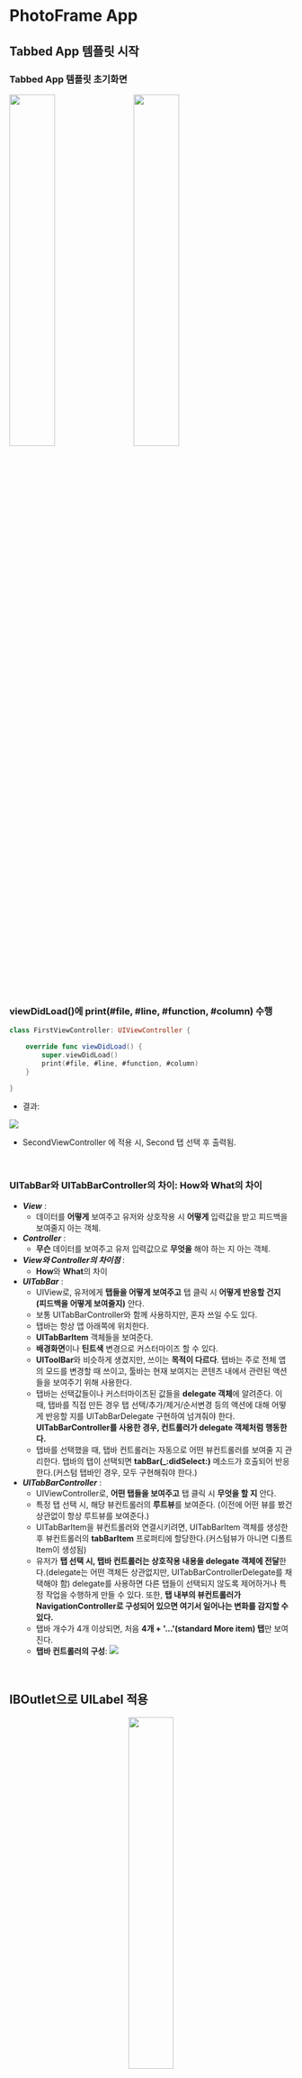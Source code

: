 # PhotoFrame App

## Tabbed App 템플릿 시작

### Tabbed App 템플릿 초기화면
<img src="img/1_tabbedapp_firstview.png" width="40%"></img>&nbsp;&nbsp;&nbsp;&nbsp;&nbsp;<img src="img/1_tabbedapp_secondview.png" width="40%"></img>

<br/>

### viewDidLoad()에 print(#file, #line, #function, #column) 수행

```swift
class FirstViewController: UIViewController {

    override func viewDidLoad() {
        super.viewDidLoad()
        print(#file, #line, #function, #column)
    }

}
```

- 결과: 
 
![](img/1_command.png)

- SecondViewController 에 적용 시, Second 탭 선택 후 출력됨.

<br/>

### UITabBar와 UITabBarController의 차이: How와 What의 차이
- ***View*** : 
	- 데이터를 **어떻게** 보여주고 유저와 상호작용 시 **어떻게** 입력값을 받고 피드백을 보여줄지 아는 객체. 
- ***Controller*** : 
	- **무슨** 데이터를 보여주고 유저 입력값으로 **무엇을** 해야 하는 지 아는 객체.
- ***View와 Controller의 차이점*** : 
	- **How**와 **What**의 차이
- ***UITabBar*** : 
	- UIView로, 유저에게 **탭들을 어떻게 보여주고** 탭 클릭 시 **어떻게 반응할 건지 (피드백을 어떻게 보여줄지)** 안다.
	- 보통 UITabBarController와 함께 사용하지만, 혼자 쓰일 수도 있다.
	- 탭바는 항상 앱 아래쪽에 위치한다.
	- **UITabBarItem** 객체들을 보여준다.
	- **배경화면**이나 **틴트색** 변경으로 커스터마이즈 할 수 있다.
	- **UIToolBar**와 비슷하게 생겼지만, 쓰이는 **목적이 다르다**. 탭바는 주로 전체 앱의 모드를 변경할 때 쓰이고, 툴바는 현재 보여지는 콘텐츠 내에서 관련된 액션들을 보여주기 위해 사용한다.
	- 탭바는 선택값들이나 커스터마이즈된 값들을 **delegate 객체**에 알려준다. 이 때, 탭바를 직접 만든 경우 탭 선택/추가/제거/순서변경 등의 액션에 대해  어떻게 반응할 지를 UITabBarDelegate 구현하여 넘겨줘야 한다. **UITabBarController를 사용한 경우, 컨트롤러가 delegate 객체처럼 행동한다.**
	- 탭바를 선택했을 때, 탭바 컨트롤러는 자동으로 어떤 뷰컨트롤러를 보여줄 지 관리한다. 탭바의 탭이 선택되면 **tabBar(_:didSelect:)** 메소드가 호출되어 반응한다.(커스텀 탭바인 경우, 모두 구현해줘야 한다.)
- ***UITabBarController*** : 
	- UIViewController로, **어떤 탭들을 보여주고** 탭 클릭 시 **무엇을 할 지** 안다.
	- 특정 탭 선택 시, 해당 뷰컨트롤러의 **루트뷰**를 보여준다. (이전에 어떤 뷰를 봤건 상관없이 항상 루트뷰를 보여준다.)
	- UITabBarItem을 뷰컨트롤러와 연결시키려면, UITabBarItem 객체를 생성한 후 뷰컨트롤러의 **tabBarItem** 프로퍼티에 할당한다.(커스텀뷰가 아니면 디폴트 Item이 생성됨)
	- 유저가 **탭 선택 시, 탭바 컨트롤러는 상호작용 내용을 delegate 객체에 전달**한다.(delegate는 어떤 객체든 상관없지만, UITabBarControllerDelegate를 채택해야 함) delegate를 사용하면 다른 탭들이 선택되지 않도록 제어하거나 특정 작업을 수행하게 만들 수 있다. 또한, **탭 내부의 뷰컨트롤러가 NavigationController로 구성되어 있으면 여기서 일어나는 변화를 감지할 수 있다.**
	- 탭바 개수가 4개 이상되면, 처음 **4개 + '...'(standard More item) 탭**만 보여진다.
	- **탭바 컨트롤러의 구성**:
![](img/1_tabbar_controller.png)

<br/>

## IBOutlet으로 UILabel 적용

<center><img src="img/2_IBoutlet.png" width="40%"></img></center>

<br/>

### UILabel
#### Core Attributes
- Text: 
	- 텍스트 내용(이하 콘텐츠)은 **NSString** 또는 **NSAttributedText** 객체를 **text, attributedText 속성**에 할당할 수 있다.
	- attributedText는 NSAttributedString을 사용해서 개별 글자나 글자 그룹을 커스터마이즈 할 수 있다. 
	- **[How to make an attributed string in Swift](https://stackoverflow.com/questions/24666515/how-do-i-make-an-attributed-string-using-swift)**

<center><img src="img/2_attributedtext.png" width="50%"></img></center>

- Color
- Font
- Alignment
- Lines: 
	- **numberOfLines**: 라벨에 들어갈 최대 라인 수를 제한할 수 있다. 0으로 설정 시, 라벨 범위 내에서 최대한 들어갈 수 있는 만큼 들어가게 된다. 
- Behavior: isEnabled, isHighlighted

#### Text Spacing Attributes
- Baseline: 
	- **baselineAdjustment**: 서체 크기가 조절될 때 텍스트가 어느 위치에 들어갈지 보정해주는 속성
- Line Breaks: 
	- **lineBreakMode**: 문단에서 다음 행으로 넘어갈 시 텍스트가 잘리는 경우 어떻게 자를지, 마지막 줄에서 안 보이는 부분을 어떻게 처리할지를 결정
	- **라벨의 디폴트 크기**는 **콘텐츠가 한 줄에 다 보이는 크기**이다. 만약 오토레이아웃으로 위치 및 **가로크기만 설정해 놓으면 라벨은 자동으로 모든 콘텐츠를 보이게끔 세로 사이즈를 조정**한다.
	- 하지만 가로, 세로 모든 사이즈를 설정하게 되면 콘텐츠가 잘리는 상황에 대해 대처할 필요가 있다. 이를 해결하기 위해 Auto Shrink 속성을 활용한다.
- Auto Shrink: 라벨 내 글자 사이즈 줄이기
	- **adjustsFontSizeToFitWidth**: 라벨의 너비에 맞춰 텍스트가 모두 보일 수 있도록 해준다. true로 설정한다. 하지만 글자크기가 너무 줄어들 수 있는데, 이 때 사용하는 것이 minimumScaleFactor 속성이다. 
	- **minimumScaleFactor**: 글자 크기를 줄이는 최소 비율을 설정한다. 0 ~ 1 사이 값을 준다. 
	- **allowsDefaultTighteningForTruncation**: true로 설정 시, 글자를 자르기 전에 글자 사이의 간격을 줄이도록 한다.
	- **[UILabel 다루기 참고](http://padgom.tistory.com/category/개발/iOS)**

<center><img src="img/2_autoshrink.png" width="80%"></img></center>

#### Advanced Attributes
- Highlighted: highlightedTextColor
- Shadow: shadowColor
- Shadow Offset: shadowOffset

<br/>

## IBAction으로 버튼 동작 적용

<img src="img/3_firsttab_view1.png" width="40%"></img>
<img src="img/3_firsttab_view2.png" width="40%"></img>

<br/>

### IBOutlet과 IBAction의 연결 구조
- 뷰와 컨트롤러는 IBOutlet 또는 IBAction으로 연결된다.
- **사용자는 뷰 객체와 상호작용**하며, 뷰에 변화가 생기면 **해당 뷰와 연결되어있는 IBAction에 메시지**를 보낸다. 이 때, 해당 뷰의 포인터를 파라미터로 전달한다.
- 컨트롤러는 특정 로직을 수행하여 뷰에 변경사항이 생기면 **어떤 것을 변경하라는 지시**를 내린다. 이 때, **해당 뷰의 포인터인 IBOutlet을 사용**한다.

![](img/3_mechanism.png)

### IBAction 이벤트 종류
- ***Touch Up Inside***: 
	- A **touch-up** event in the control where **the finger is inside the bounds** of the control.
- ***Touch Up Outside***: 
	- A **touch-up** event in the control where **the finger is outside the bounds** of the control.
- ***Touch Cancel***: 
	- A **system event** canceling the current touches for the control.
- ***Touch Down***: 
	- A **touch-down** event in the control.
- ***Touch Down Repeat***: 
	- A repeated touch-down event in the control; for this event **the value of the UITouch tapCount method is greater than one**.
- ***Touch Drag Enter***: 
	- An event where a **finger is dragged into the bounds** of the control.
- ***Touch Drag Inside***: 
	- An event where a **finger is dragged inside the bounds** of the control.
- ***Touch Drag Outside***: 
	- An event where a **finger is dragged just outside the bounds** of the control.
- ***Touch Drag Exit***: 
	- An event where a **finger is dragged from within a control to outside its bounds**.
- ***Value Changed***: 
	- A touch dragging or otherwise manipulating a control, **causing it to emit a series of different values**.
- ***PrimaryActionTriggered***: 
	- A semantic action triggered by buttons.
- ***Editing Did Begin***: 
	- **A touch initiating an editing session** in a UITextField object **by entering its bounds**.
- ***Editing Changed***: 
	- **A touch making an editing change** in a 
UITextField object.
- ***Editing Did End***: 
	- **A touch ending an editing session** in a UITextField object **by leaving its bounds**.
- ***(Editing) Did End On Exit***: 
	- **A touch ending an editing session** in a 
UITextField object.

**[참고: UIControlEvents](https://developer.apple.com/documentation/uikit/uicontrolevents)**

![](img/3_IBAction_events.png)

<br/>

# .gitignore 설정하기
## 사용 목적
- **원격 저장소 폴더에 올리고 싶지 않은 파일 또는 폴더가 있을 때**, .gitignore파일에 해당 파일 또는 폴더를 추가하여 제외 가능하다.
- 한 번 제외된 파일 또는 폴더는 commit 대상에서 제외된다.
- **깃허브로 협업 시, SwiftLint를 cocoapod 으로 설치한 경우는 install 이후에 생기는 Pods 하위 디렉토리를 ignore 시켜야 한다. 다른 개발자도 pod install로 다운받아 빌드하는 것이 권장된다.**

## 커맨드라인에서 사용하기 (macOS, bash.sh 기준)
### 설치
```
$ echo "function gi() { curl -L -s https://www.gitignore.io/api/\$@ ;}" >> ~/.bash_profile && source ~/.bash_profile
```
### 사용 예시
```
gi cocoapods >> .gitignore
```

## 정상적으로 적용되지 않는 경우
- 이미 푸시한 레파지토리의 .gitignore에 내용 추가 시, **이미 저장소에 푸시된 내용이 삭제되지는 않는 경우**가 있음.
 
### 해결방법
 
```swift
$ git rm -r --cached .
$ git add .
$ git commit -m "fixed untracked files”
```
**[출처: 아이군의 블로그](http://theeye.pe.kr/archives/2091)**